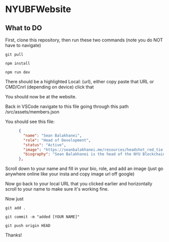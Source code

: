 # NYUBFWebsite

## What to DO

First, clone this repository, then run these two commands (note you do NOT have to navigate)

```
git pull
```
```
npm install
```
```
npm run dev
```

There should be a highlighted Local: (url), either copy paste that URL or CMD/Cnrl (depending on device) click that

You should now be at the website.

Back in VSCode navigate to this file going through this path /src/assets/members.json

You should see this file:

```json
      {
        "name": "Sean Balakhanei",
        "role": "Head of Development",
        "status": "Active",
        "image": "https://seanbalakhanei.me/resources/headshot_red_tie.jpg",
        "biography": "Sean Balakhanei is the head of the NYU Blockchain and Fintech Development Team. Currently a 3rd year computer science student at NYU Tandon with minors in Math and Finance. Works at Group One Trading as a Trading Analyst Intern, and is an upcoming Software Engineering Intern at Amazon."
      },
``` 
 
Scroll down to your name and fill in your bio, role, and add an image (just go anywhere online like your insta and copy image url off google)

Now go back to your local URL that you clicked earlier and horizontally scroll to your name to make sure it's working fine.

Now just
```
git add .
```
```
git commit -m "added [YOUR NAME]"
```
```
git push origin HEAD
```

Thanks!